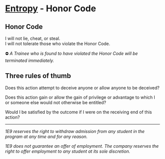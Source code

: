 # [Entropy](index.md) - Honor Code

## Honor Code

I will not lie, cheat, or steal. <br>
I will not tolerate those who violate the Honor Code.

⛔ _A Trainee who is found to have violated the Honor Code will be terminated immediately._

## Three rules of thumb

Does this action attempt to deceive anyone or allow anyone to be deceived?

Does this action gain or allow the gain of privilege or advantage to which I or someone else would not otherwise be entitled?

Would I be satisfied by the outcome if I were on the receiving end of this action?

---

_1E9 reserves the right to withdraw admission from any student in the program at any time and for any reason._

_1E9 does not guarantee an offer of employment. The company reserves the right to offer employment to any student at its sole discretion._
